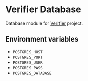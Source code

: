 # Verifier Database

Database module for [Verifier](https://verifier.mx) project.

## Environment variables

* `POSTGRES_HOST`
* `POSTGRES_PORT`
* `POSTGRES_USER`
* `POSTGRES_PASS`
* `POSTGRES_DATABASE`
